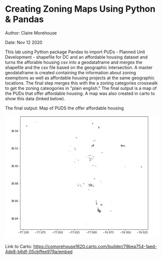 # Creating Zoning Maps Using Python & Pandas
Author: Claire Morehouse

Date: Nov 12 2020

This lab using Python package Pandas to import PUDs - Planned Unit Development - shapefile for DC and an affordable housing dataset and
turns the afforable housing csv into a geodataframe and merges the shapefile and the csv file based on the geographic intersection. A master geodataframe
is created containing the information about zoning exemptions as well as affordable housing projects at the same geographic locations. The final step 
merges this with the a zoning categories crosswalk to get the zoning cateogories in "plain english." The final output is a map of the PUDs that offer 
affordable housing. A map was also created in carto to show this data (linked below). 

The final output: Map of PUDS the offer affordable housing

![](images/puds.png)

Link to Carto: https://comorehouse1620.carto.com/builder/79bea754-1aed-4de8-b6df-05cbffee979a/embed

